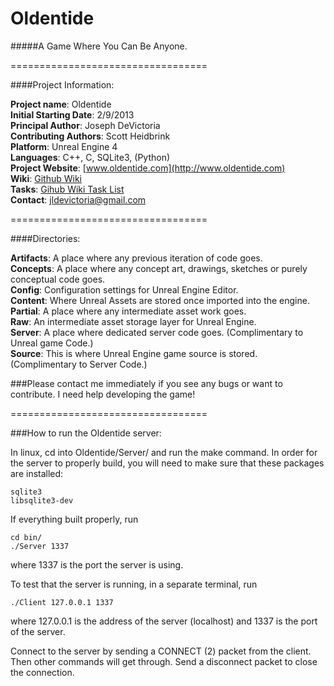 # Oldentide

#####A Game Where You Can Be Anyone.

==================================

####Project Information:

**Project name**: Oldentide<br>
**Initial Starting Date**: 2/9/2013<br>
**Principal Author**: Joseph DeVictoria<br>
**Contributing Authors**: Scott Heidbrink<br>
**Platform**: Unreal Engine 4<br>
**Languages**: C++, C, SQLite3, (Python)<br>
**Project Website**: [www.oldentide.com](http://www.oldentide.com)<br>
**Wiki**: [Github Wiki](https://github.com/Oldentide/Oldentide/wiki)<br>
**Tasks**: [Gihub Wiki Task List](https://github.com/Oldentide/Oldentide/wiki/Tasks)<br>
**Contact**: jldevictoria@gmail.com

==================================

####Directories:

**Artifacts**: A place where any previous iteration of code goes.<br>
**Concepts**:  A place where any concept art, drawings, sketches or purely conceptual code goes.<br>
**Config**:    Configuration settings for Unreal Engine Editor.<br>
**Content**:   Where Unreal Assets are stored once imported into the engine.<br>
**Partial**:   A place where any intermediate asset work goes.<br>
**Raw**:       An intermediate asset storage layer for Unreal Engine.<br>
**Server**:    A place where dedicated server code goes. (Complimentary to Unreal game Code.)<br>
**Source**:    This is where Unreal Engine game source is stored.  (Complimentary to Server Code.)<br>

###Please contact me immediately if you see any bugs or want to contribute.  I need help developing the game!



==================================

###How to run the Oldentide server:

In linux, cd into Oldentide/Server/ and run the make command.
In order for the server to properly build, you will need to make sure that these packages are installed:

    sqlite3
    libsqlite3-dev

If everything built properly, run

    cd bin/
    ./Server 1337

where 1337 is the port the server is using.

To test that the server is running, in a separate terminal, run

    ./Client 127.0.0.1 1337

where 127.0.0.1 is the address of the server (localhost) and 1337 is the port of the server.

Connect to the server by sending a CONNECT (2) packet from the client. Then other commands will get through. Send a disconnect packet to close the connection.
